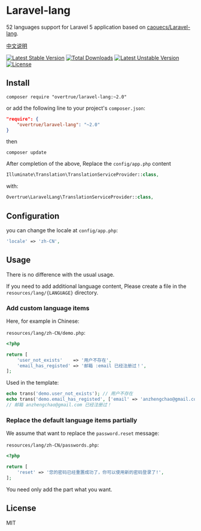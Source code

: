 # Laravel-lang

52 languages support for Laravel 5 application based on [caouecs/Laravel-lang](https://github.com/caouecs/Laravel-lang).

[中文说明](README_CN.md)

[![Latest Stable Version](https://poser.pugx.org/overtrue/laravel-lang/v/stable.svg)](https://packagist.org/packages/overtrue/laravel-lang) [![Total Downloads](https://poser.pugx.org/overtrue/laravel-lang/downloads.svg)](https://packagist.org/packages/overtrue/laravel-lang) [![Latest Unstable Version](https://poser.pugx.org/overtrue/laravel-lang/v/unstable.svg)](https://packagist.org/packages/overtrue/laravel-lang) [![License](https://poser.pugx.org/overtrue/laravel-lang/license.svg)](https://packagist.org/packages/overtrue/laravel-lang)

## Install

```shell
composer require "overtrue/laravel-lang:~2.0"
```

or add the following line to your project's `composer.json`:

```json
"require": {
    "overtrue/laravel-lang": "~2.0"
}
```
then

```shell
composer update
```
After completion of the above, Replace the `config/app.php` content

```php
Illuminate\Translation\TranslationServiceProvider::class,
```
with:

```php
Overtrue\LaravelLang\TranslationServiceProvider::class,
```

## Configuration

you can change the locale at `config/app.php`:

```php
'locale' => 'zh-CN',
```

## Usage

There is no difference with the usual usage.

If you need to add additional language content, Please create a file in the `resources/lang/{LANGUAGE}`  directory.

### Add custom language items

Here, for example in Chinese:

`resources/lang/zh-CN/demo.php`:

```php
<?php

return [
    'user_not_exists'    => '用户不存在',
    'email_has_registed' => '邮箱 :email 已经注册过！',
];
```
Used in the template:

```php
echo trans('demo.user_not_exists'); // 用户不存在
echo trans('demo.email_has_registed', ['email' => 'anzhengchao@gmail.com']);
// 邮箱 anzhengchao@gmail.com 已经注册过！
```

### Replace the default language items partially

We assume that want to replace the `password.reset` message:

`resources/lang/zh-CN/passwords.php`:

```php
<?php

return [
    'reset' => '您的密码已经重置成功了，你可以使用新的密码登录了!',
];
```

You need only add the part what you want.

## License

MIT

